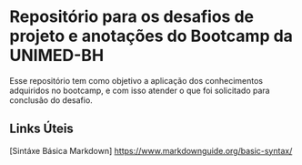 # Repositório para os desafios de projeto e anotações do Bootcamp da UNIMED-BH

Esse repositório tem como objetivo a aplicação dos conhecimentos adquiridos no bootcamp, e com isso atender o que foi solicitado para conclusão do desafio.

## Links Úteis

[Sintáxe Básica Markdown] https://www.markdownguide.org/basic-syntax/
